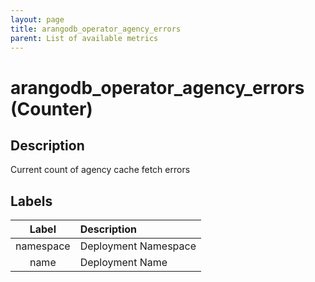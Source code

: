```yaml
---
layout: page
title: arangodb_operator_agency_errors
parent: List of available metrics
---
```


# arangodb_operator_agency_errors (Counter)

## Description

Current count of agency cache fetch errors

## Labels

| Label | Description |
|:---:|:--- |
| namespace | Deployment Namespace |
| name | Deployment Name |